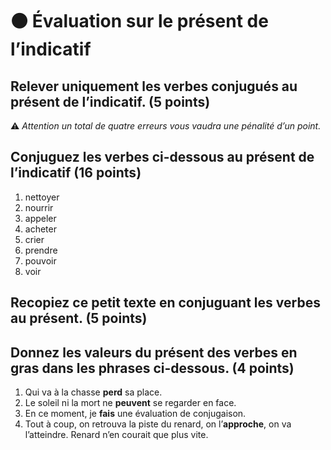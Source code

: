 # ⚫️ Évaluation sur le présent de l’indicatif

## Relever uniquement les verbes conjugués au présent de l’indicatif. (5 points)

⚠️ *Attention un total de quatre erreurs vous vaudra une pénalité d’un point.*

## Conjuguez les verbes ci-dessous au présent de l’indicatif (16 points)

1. nettoyer
2. nourrir
3. appeler
4. acheter
5. crier
6. prendre
7. pouvoir
8. voir

## Recopiez ce petit texte en conjuguant les verbes au présent. (5 points)

## Donnez les valeurs du présent des verbes en gras dans les phrases ci-dessous. (4 points)

1. Qui va à la chasse **perd** sa place.
2. Le soleil ni la mort ne **peuvent** se regarder en face.
3. En ce moment, je **fais** une évaluation de conjugaison.
4. Tout à coup, on retrouva la piste du renard, on l’**approche**, on va l’atteindre. Renard n’en courait que plus vite.